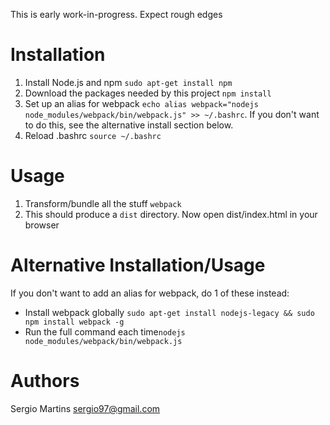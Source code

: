 This is early work-in-progress. Expect rough edges


Installation
============

1. Install Node.js and npm `sudo apt-get install npm`
1. Download the packages needed by this project `npm install`
1. Set up an alias for webpack `echo alias webpack="nodejs node_modules/webpack/bin/webpack.js" >> ~/.bashrc`. If you don't want to do this, see the alternative install section below.
1. Reload .bashrc `source ~/.bashrc`


Usage
=====

1. Transform/bundle all the stuff `webpack`
1. This should produce a `dist` directory. Now open dist/index.html in your browser


Alternative Installation/Usage
==============================

If you don't want to add an alias for webpack, do 1 of these instead:

* Install webpack globally `sudo apt-get install nodejs-legacy && sudo npm install webpack -g`
* Run the full command each time`nodejs node_modules/webpack/bin/webpack.js`


Authors
=======

Sergio Martins <sergio97@gmail.com>

